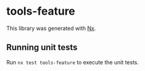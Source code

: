 # tools-feature

This library was generated with [Nx](https://nx.dev).

## Running unit tests

Run `nx test tools-feature` to execute the unit tests.
